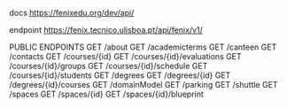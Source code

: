 docs
https://fenixedu.org/dev/api/

endpoint
https://fenix.tecnico.ulisboa.pt/api/fenix/v1/

PUBLIC ENDPOINTS
GET /about 
GET /academicterms 
GET /canteen 
GET /contacts 
GET /courses/{id} 
GET /courses/{id}/evaluations 
GET /courses/{id}/groups 
GET /courses/{id}/schedule 
GET /courses/{id}/students 
GET /degrees 
GET /degrees/{id} 
GET /degrees/{id}/courses 
GET /domainModel 
GET /parking 
GET /shuttle 
GET /spaces 
GET /spaces/{id} 
GET /spaces/{id}/blueprint 